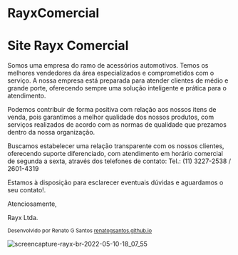 # RayxComercial

<h1>Site Rayx Comercial</h1>
<p>Somos uma empresa do ramo de acessórios automotivos. Temos os melhores vendedores da área especializados e comprometidos com o serviço. A nossa empresa está preparada para atender clientes de médio e grande porte, oferecendo sempre uma solução inteligente e prática para o atendimento.<br>

Podemos contribuir de forma positiva com relação aos nossos itens de venda, pois garantimos a melhor qualidade dos nossos produtos, com serviços realizados de acordo com as normas de qualidade que prezamos dentro da nossa organização.<br>

Buscamos estabelecer uma relação transparente com os nossos clientes, oferecendo suporte diferenciado, com atendimento em horário comercial de segunda a sexta, através dos telefones de contato: Tel.: (11) 3227-2538 / 2601-4319<br>

Estamos à disposição para esclarecer eventuais dúvidas e aguardamos o seu contato!.<br>

Atenciosamente,<br>

Rayx Ltda.</p>

<small>Desenvolvido por Renato G Santos <a href="https://renatogsantos.github.io">renatogsantos.github.io</a></small>

![screencapture-rayx-br-2022-05-10-18_07_55](https://user-images.githubusercontent.com/39703265/167722187-2477f928-9367-4e3b-a49c-c36c6cdc08c0.png)
